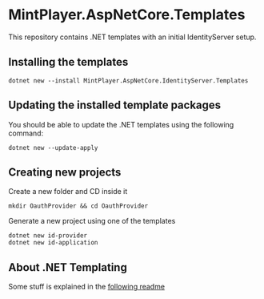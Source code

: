 # MintPlayer.AspNetCore.Templates
This repository contains .NET templates with an initial IdentityServer setup.

## Installing the templates

	dotnet new --install MintPlayer.AspNetCore.IdentityServer.Templates

## Updating the installed template packages
You should be able to update the .NET templates using the following command:

    dotnet new --update-apply

## Creating new projects
Create a new folder and CD inside it

	mkdir OauthProvider && cd OauthProvider

Generate a new project using one of the templates

	dotnet new id-provider
	dotnet new id-application

## About .NET Templating
Some stuff is explained in the [following readme](https://github.com/dotnet/templating/wiki/Conditional-processing-and-comment-syntax#razor-views)